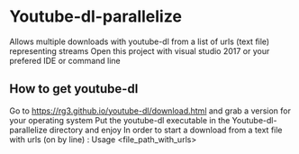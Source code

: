# Youtube-dl-parallelize
Allows multiple downloads with youtube-dl from a list of urls (text file) representing streams
Open this project with visual studio 2017 or your prefered IDE or command line

How to get youtube-dl
---------------------
Go to https://rg3.github.io/youtube-dl/download.html and grab a version for your operating system
Put the youtube-dl executable in the Youtube-dl-parallelize directory and enjoy
In order to start a download from a text file with urls (on by line) : 
Usage <executable Youtube-dl-parallelize> <file_path_with_urls>
  
